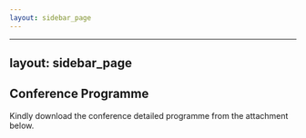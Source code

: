 ```yaml
---
layout: sidebar_page
---
```


---
layout: sidebar_page
---

## Conference Programme

Kindly download the conference detailed programme from the attachment below. 